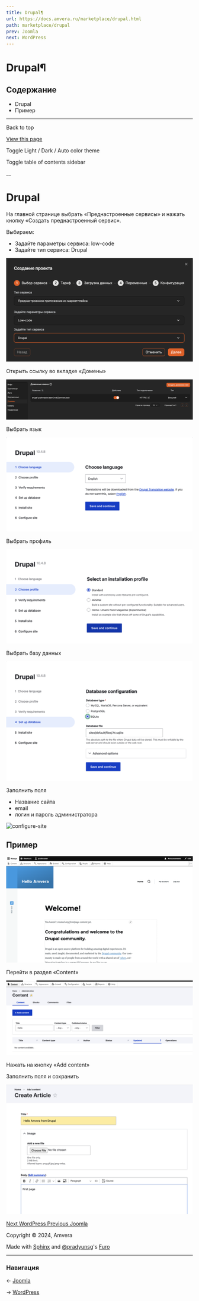 ```yaml
---
title: Drupal¶
url: https://docs.amvera.ru/marketplace/drupal.html
path: marketplace/drupal
prev: Joomla
next: WordPress
---
```


# Drupal¶

## Содержание

- Drupal
- Пример

---

Back to top

[ View this page ](<../_sources/marketplace/drupal.md.txt> "View this page")

Toggle Light / Dark / Auto color theme

Toggle table of contents sidebar

__

# Drupal

На главной странице выбрать «Преднастроенные сервисы» и нажать кнопку «Создать преднастроенный сервис».

Выбираем:
* Задайте параметры сервиса: low-code
* Задайте тип сервиса: Drupal

![drupal_create](images/drupal_create.png)

Открыть ссылку во вкладке «Домены»

![drupal_domain](images/drupal_domain.png)

Выбрать язык

![drupal_language](images/drupal_language.png)

Выбрать профиль

![drupal_profile](images/drupal_profile.png)

Выбрать базу данных

![drupal_db](images/drupal_db.png)

Заполнить поля
* Название сайта
* email
* логин и пароль администратора

![configure-site](img/configure-site.png)

## Пример

![drupal_main_page_start](images/drupal_main_page_start.png)

Перейти в раздел «Content»

![drupal_content](images/drupal_content.png)

Нажать на кнопку «Add content»

Заполнить поля и сохранить

![drupal_add_content](images/drupal_add_content.png)

[ Next WordPress ](<wordpress.html>) [ Previous Joomla ](<joomla.html>)

Copyright © 2024, Amvera 

Made with [Sphinx](<https://www.sphinx-doc.org/>) and [@pradyunsg](<https://pradyunsg.me>)'s [Furo](<https://github.com/pradyunsg/furo>)


---

### Навигация

← [Joomla](joomla.md)

→ [WordPress](wordpress.md)
